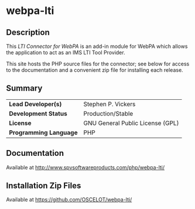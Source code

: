 # webpa-lti

## Description

This *LTI Connector for WebPA* is an add-in module for WebPA which allows the application to act as an IMS LTI Tool Provider.

This site hosts the PHP source files for the connector; see below for access to the
documentation and a convenient zip file for installing each release.

## Summary

|     |     |
| --- | --- |
| **Lead Developer(s)** | Stephen P. Vickers |
| **Development Status** | Production/Stable |
| **License** | GNU General Public License (GPL) |
| **Programming Language** | PHP |

## Documentation

Available at http://www.spvsoftwareproducts.com/php/webpa-lti/

## Installation Zip Files

Available at https://github.com/OSCELOT/webpa-lti/
